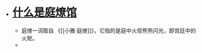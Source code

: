 - # [什么是庭燎馆](https://tingliao.vercel.app/#/page/%E5%85%B3%E4%BA%8E%E5%BA%AD%E7%87%8E%E9%A6%86)
	- 庭燎一词取自 《[[小雅·庭燎]]》，它指的是庭中火炬熊熊闪光，即宫廷中的火矩。
	-